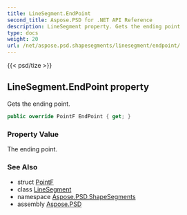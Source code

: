 ```yaml
---
title: LineSegment.EndPoint
second_title: Aspose.PSD for .NET API Reference
description: LineSegment property. Gets the ending point
type: docs
weight: 20
url: /net/aspose.psd.shapesegments/linesegment/endpoint/
---
```

{{< psd/tize >}}
## LineSegment.EndPoint property

Gets the ending point.

```csharp
public override PointF EndPoint { get; }
```

### Property Value

The ending point.

### See Also

* struct [PointF](../../../aspose.psd/pointf/)
* class [LineSegment](../)
* namespace [Aspose.PSD.ShapeSegments](../../../aspose.psd.shapesegments/)
* assembly [Aspose.PSD](../../../)


